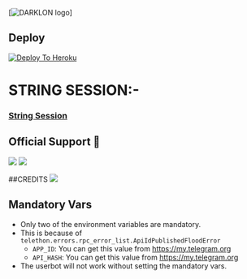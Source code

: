 [![DARKLON logo](https://telegra.ph/file/945ee49474b76ce933bd4.jpg)]

## Deploy
[![Deploy To Heroku](https://www.herokucdn.com/deploy/button.svg)](https://dashboard.heroku.com/new?button-url=https%3A%2F%2Fgithub.com%2FGODBOYX%2FDARKLON&template=https%3A%2F%2Fgithub.com%2FGODBOYX%2FDARKLON)

# STRING SESSION:-
### [String Session](https://replit.com/@amanpandey7647/DARKLON-Userbot-String-Session)

## Official Support 💖
<a href="https://t.me/DARKLON_USERBOT"><img src="https://img.shields.io/badge/Join-Support%20Channel-red.svg?style=for-the-badge&logo=Telegram"></a>
<a href="https://t.me/DARKLON_USERBOT_SUPPORT_CHAT"><img src="https://img.shields.io/badge/Join-Support%20Group-blue.svg?style=for-the-badge&logo=Telegram"></a>

##CREDITS
<a href="https://t.me/GODBOYX"><img src="https://img.shields.io/badge/Message-Me%20Telegram-red.svg?style=for-the-badge&logo=Telegram"></a>





## Mandatory Vars

- Only two of the environment variables are mandatory.
- This is because of `telethon.errors.rpc_error_list.ApiIdPublishedFloodError`
    - `APP_ID`:   You can get this value from https://my.telegram.org
    - `API_HASH`:   You can get this value from https://my.telegram.org
- The userbot will not work without setting the mandatory vars.
